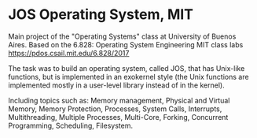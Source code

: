 # JOS Operating System, MIT

Main project of the "Operating Systems" class at University of Buenos Aires. 
Based on the 6.828: Operating System Engineering MIT class labs https://pdos.csail.mit.edu/6.828/2017

The task was to  build an operating system, called JOS, that has Unix-like functions, but is implemented in 
an exokernel style (the Unix functions are implemented mostly in a user-level library instead of in the kernel).

Including topics such as: Memory management, Physical and Virtual Memory, Memory Protection, Processes, System Calls, Interrupts, Multithreading, 
Multiple Processes, Multi-Core, Forking, Concurrent Programming, Scheduling, Filesystem.
